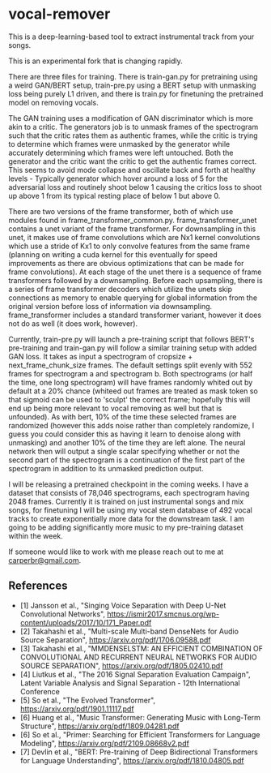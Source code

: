 # vocal-remover

This is a deep-learning-based tool to extract instrumental track from your songs.

This is an experimental fork that is changing rapidly. 

There are three files for training. There is train-gan.py for pretraining using a weird GAN/BERT setup, train-pre.py using a BERT setup with unmasking loss being purely L1 driven, and there is train.py for finetuning the pretrained model on removing vocals.

The GAN training uses a modification of GAN discriminator which is more akin to a critic. The generators job is to unmask frames of the spectrogram such that the critic rates them as authentic frames, while the critic is trying to determine which frames were unmasked by the generator while accurately determining which frames were left untouched. Both the generator and the critic want the critic to get the authentic frames correct. This seems to avoid mode collapse and oscillate back and forth at healthy levels - Typically generator which hover around a loss of 5 for the adversarial loss and routinely shoot below 1 causing the critics loss to shoot up above 1 from its typical resting place of below 1 but above 0.

There are two versions of the frame transformer, both of which use modules found in frame_transformer_common.py. frame_transformer_unet contains a unet variant of the frame transformer. For downsampling in this unet, it makes use of frame convolutions which are Nx1 kernel convolutions which use a stride of Kx1 to only convolve features from the same frame (planning on writing a cuda kernel for this eventually for speed improvements as there are obvious optimizations that can be made for frame convolutions). At each stage of the unet there is a sequence of frame transformers followed by a downsampling. Before each upsampling, there is a series of frame transformer decoders which utilize the unets skip connections as memory to enable querying for global information from the original version before loss of information via downsampling. frame_transformer includes a standard transformer variant, however it does not do as well (it does work, however).

Currently, train-pre.py will launch a pre-training script that follows BERT's pre-training and train-gan.py will follow a similar training setup with added GAN loss. It takes as input a spectrogram of cropsize + next_frame_chunk_size frames. The default settings split evenly with 552 frames for spectrogram a and spectrogram b. Both spectrograms (or half the time, one long spectrogram) will have frames randomly whited out by default at a 20% chance (whiteed out frames are treated as mask token so that sigmoid can be used to 'sculpt' the correct frame; hopefully this will end up being more relevant to vocal removing as well but that is unfounded). As with bert, 10% of the time these selected frames are randomized (however this adds noise rather than completely randomize, I guess you could consider this as having it learn to denoise along with unmasking) and another 10% of the time they are left alone. The neural network then will output a single scalar specifying whether or not the second part of the spectrogram is a continuation of the first part of the spectrogram in addition to its unmasked prediction output.

I will be releasing a pretrained checkpoint in the coming weeks. I have a dataset that consists of 78,046 spectrograms, each spectrogram having 2048 frames. Currently it is trained on just instrumental songs and mix songs, for finetuning I will be using my vocal stem database of 492 vocal tracks to create exponentially more data for the downstream task. I am going to be adding significantly more music to my pre-training dataset within the week.

If someone would like to work with me please reach out to me at carperbr@gmail.com.

## References
- [1] Jansson et al., "Singing Voice Separation with Deep U-Net Convolutional Networks", https://ismir2017.smcnus.org/wp-content/uploads/2017/10/171_Paper.pdf
- [2] Takahashi et al., "Multi-scale Multi-band DenseNets for Audio Source Separation", https://arxiv.org/pdf/1706.09588.pdf
- [3] Takahashi et al., "MMDENSELSTM: AN EFFICIENT COMBINATION OF CONVOLUTIONAL AND RECURRENT NEURAL NETWORKS FOR AUDIO SOURCE SEPARATION", https://arxiv.org/pdf/1805.02410.pdf
- [4] Liutkus et al., "The 2016 Signal Separation Evaluation Campaign", Latent Variable Analysis and Signal Separation - 12th International Conference
- [5] So et al., "The Evolved Transformer", https://arxiv.org/pdf/1901.11117.pdf
- [6] Huang et al., "Music Transformer: Generating Music with Long-Term Structure", https://arxiv.org/pdf/1809.04281.pdf
- [6] So et al., "Primer: Searching for Efficient Transformers for Language Modeling", https://arxiv.org/pdf/2109.08668v2.pdf
- [7] Devlin et al., "BERT: Pre-training of Deep Bidirectional Transformers for Language Understanding", https://arxiv.org/pdf/1810.04805.pdf